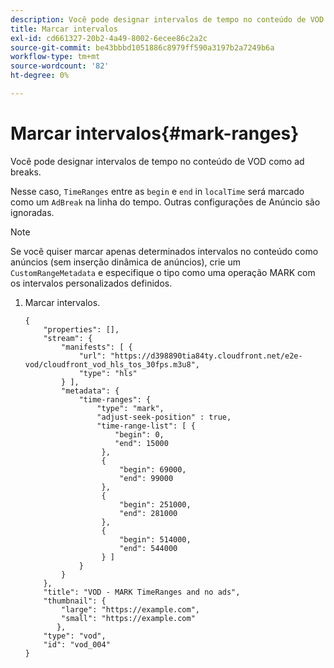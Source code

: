 ```yaml
---
description: Você pode designar intervalos de tempo no conteúdo de VOD como ad breaks.
title: Marcar intervalos
exl-id: cd661327-20b2-4a49-8002-6ecee86c2a2c
source-git-commit: be43bbbd1051886c8979ff590a3197b2a7249b6a
workflow-type: tm+mt
source-wordcount: '82'
ht-degree: 0%

---
```


# Marcar intervalos{#mark-ranges}

Você pode designar intervalos de tempo no conteúdo de VOD como ad breaks.

Nesse caso, `TimeRanges` entre as `begin` e `end` in `localTime` será marcado como um `AdBreak` na linha do tempo. Outras configurações de Anúncio são ignoradas.

>[!NOTE]
>
>Se você quiser marcar apenas determinados intervalos no conteúdo como anúncios (sem inserção dinâmica de anúncios), crie um `CustomRangeMetadata` e especifique o tipo como uma operação MARK com os intervalos personalizados definidos.

1. Marcar intervalos.

   ```
   {   
       "properties": [],
       "stream": {
           "manifests": [ {
               "url": "https://d398890tia84ty.cloudfront.net/e2e-vod/cloudfront_vod_hls_tos_30fps.m3u8",
               "type": "hls"
           } ],
           "metadata": {
               "time-ranges": {
                   "type": "mark",
                   "adjust-seek-position" : true,   
                   "time-range-list": [ {
                       "begin": 0,
                       "end": 15000
                    },
                    {
                        "begin": 69000,
                        "end": 99000
                    },
                    {
                        "begin": 251000,
                        "end": 281000
                    },
                    {
                        "begin": 514000,
                        "end": 544000
                    } ]
               }
           }           
       },   
       "title": "VOD - MARK TimeRanges and no ads",
       "thumbnail": {
           "large": "https://example.com",
           "small": "https://example.com"
          },
       "type": "vod",
       "id": "vod_004"
   }
   ```
